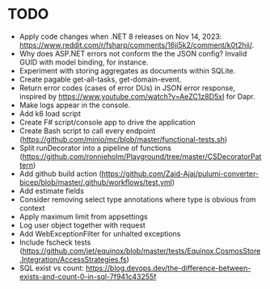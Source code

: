 # TODO

- Apply code changes when .NET 8 releases on Nov 14, 2023: https://www.reddit.com/r/fsharp/comments/16ji5k2/comment/k0t2hji/.
- Why does ASP.NET errors not conform the the JSON config? Invalid GUID with model binding, for instance.
- Experiment with storing aggregates as documents within SQLite.
- Create pagable get-all-tasks, get-domain-event.
- Return error codes (cases of error DUs) in JSON error response, inspired by https://www.youtube.com/watch?v=AeZC1z8D5xI for Dapr.
- Make logs appear in the console.
- Add k6 load script
- Create F# script/console app to drive the application
- Create Bash script to call every endpoint (https://github.com/minio/mc/blob/master/functional-tests.sh)
- Split runDecorator into a pipeline of functions (https://github.com/ronnieholm/Playground/tree/master/CSDecoratorPattern)
- Add github build action (https://github.com/Zaid-Ajaj/pulumi-converter-bicep/blob/master/.github/workflows/test.yml)
- Add estimate fields
- Consider removing select type annotations where type is obvious from context
- Apply maximum limit from appsettings
- Log user object together with request
- Add WebExceptionFilter for unhalted exceptions
- Include fscheck tests (https://github.com/jet/equinox/blob/master/tests/Equinox.CosmosStore.Integration/AccessStrategies.fs)
- SQL exist vs count: https://blog.devops.dev/the-difference-between-exists-and-count-0-in-sql-7f941c43255f